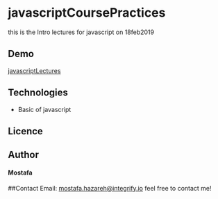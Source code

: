 # javascriptCoursePractices

this is the Intro lectures for javascript on 18feb2019

## Demo

[javascriptLectures](https://mostafain.github.io/javascriptCoursePractices/javascriptIndex.html)

## Technologies

- Basic of javascript

## Licence

## Author

#### Mostafa

##Contact
Email: mostafa.hazareh@integrify.io
feel free to contact me!
